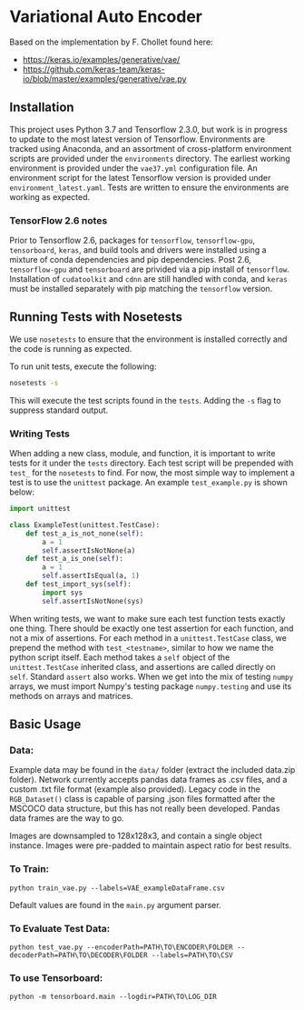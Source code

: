 # Variational Auto Encoder

Based on the implementation by F. Chollet found here:
- https://keras.io/examples/generative/vae/
- https://github.com/keras-team/keras-io/blob/master/examples/generative/vae.py

## Installation

This project uses Python 3.7 and Tensorflow 2.3.0, but work is in progress to update to the most latest version of Tensorflow. Environments are tracked using Anaconda, and an assortment of cross-platform environment scripts are provided under the `environments` directory. The earliest working environment is provided under the `vae37.yml` configuration file. An environment script for the latest Tensorflow version is provided under `environment_latest.yaml`.  Tests are written to ensure the environments are working as expected.

### TensorFlow 2.6 notes

Prior to Tensorflow 2.6, packages for `tensorflow`, `tensorflow-gpu`, `tensorboard`, `keras`, and build tools and drivers were installed using a mixture of conda dependencies and pip dependencies.  Post 2.6, `tensorflow-gpu` and `tensorboard` are privided via a pip install of `tensorflow`.  Installation of `cudatoolkit` and `cdnn` are still handled with conda, and `keras` must be installed separately with pip matching the `tensorflow` version. 

## Running Tests with Nosetests

We use `nosetests` to ensure that the environment is installed correctly and the code is running as expected.

To run unit tests, execute the following:

```bash
nosetests -s
```

This will execute the test scripts found in the `tests`. Adding the `-s` flag to suppress standard output. 

### Writing Tests

When adding a new class, module, and function, it is important to write tests for it under the `tests` directory. Each test script will be prepended with `test_` for the `nosetests` to find. For now, the most simple way to implement a test is to use the `unittest` package.  An example `test_example.py` is shown below:

```python
import unittest

class ExampleTest(unittest.TestCase):
    def test_a_is_not_none(self):
        a = 1
        self.assertIsNotNone(a)
    def test_a_is_one(self):
        a = 1
        self.assertIsEqual(a, 1)
    def test_import_sys(self):
        import sys
        self.assertIsNotNone(sys)
```

When writing tests, we want to make sure each test function tests exactly one thing.  There should be exactly one test assertion for each function, and not a mix of assertions.  For each method in a `unittest.TestCase` class, we prepend the method with `test_<testname>`, similar to how we name the python script itself.  Each method takes a `self` object of the `unittest.TestCase` inherited class, and assertions are called directly on `self`.  Standard `assert` also works. When we get into the mix of testing `numpy` arrays, we must import Numpy's testing package `numpy.testing` and use its methods on arrays and matrices. 

## Basic Usage
### Data:
Example data may be found in the `data/` folder (extract the included data.zip folder).  Network currently accepts pandas
data frames as .csv files, and a custom .txt file format (example also provided).  Legacy code
in the `RGB_Dataset()` class is capable of parsing .json files formatted after the MSCOCO data structure, but this has
not really been developed.  Pandas data frames are the way to go.

Images are downsampled to 128x128x3, and contain a single object instance. Images
 were pre-padded to maintain aspect ratio for best results.

### To Train:
`python train_vae.py --labels=VAE_exampleDataFrame.csv
`

Default values are found in the `main.py` argument parser.

### To Evaluate Test Data:
`python test_vae.py --encoderPath=PATH\TO\ENCODER\FOLDER --decoderPath=PATH\TO\DECODER\FOLDER
--labels=PATH\TO\CSV
`
### To use Tensorboard:
`python -m tensorboard.main --logdir=PATH\TO\LOG_DIR`
